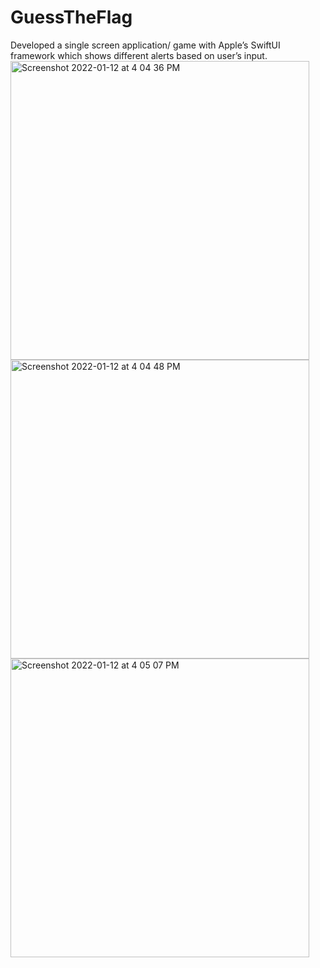 # GuessTheFlag
Developed a single screen application/ game with Apple’s SwiftUI framework which shows different alerts based on user’s input.
<img width="478" alt="Screenshot 2022-01-12 at 4 04 36 PM" src="https://user-images.githubusercontent.com/97596174/149124415-de316ce9-30be-472b-8852-9fc93929d795.png">
<img width="478" alt="Screenshot 2022-01-12 at 4 04 48 PM" src="https://user-images.githubusercontent.com/97596174/149124470-d36d6f2e-b619-4dc1-b287-14f9e7c27d94.png">
<img width="478" alt="Screenshot 2022-01-12 at 4 05 07 PM" src="https://user-images.githubusercontent.com/97596174/149124506-acc93c03-1905-42c9-8ca2-ef24c68d2bc4.png">
